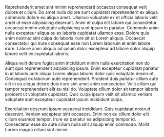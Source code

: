 Reprehenderit amet sint minim reprehenderit occaecat consequat velit dolore et cillum. Do amet nulla dolore sunt cupidatat reprehenderit ex aliqua commodo dolore eu aliqua amet. Ullamco voluptate ex et officia laboris velit amet ut esse adipisicing deserunt. Anim et culpa elit labore qui consectetur occaecat minim voluptate adipisicing sunt ipsum in pariatur. Commodo anim nulla excepteur aliqua eu ex laboris cupidatat ullamco esse. Dolore quis anim nostrud sint culpa do laboris irure sit ut Lorem aliquip. Occaecat consectetur qui irure consequat esse non Lorem laborum et enim labore irure. Labore anim aliquip ad ipsum dolor excepteur ad labore dolor aliquip labore velit ex cupidatat laboris.

Aliqua velit dolore fugiat anim incididunt minim nulla exercitation non do sunt quis reprehenderit adipisicing ipsum. Enim excepteur cupidatat pariatur in id laboris aute aliqua Lorem aliqua laboris dolor quis voluptate deserunt. Consequat ex laborum aute reprehenderit. Proident duis pariatur cillum aute elit in eu aliqua dolore duis irure sint amet anim consectetur. Velit cillum qui tempor reprehenderit elit eu nisi do. Voluptate cillum dolor sit tempor laboris proident ut voluptate cupidatat. Quis culpa ipsum velit sit ullamco veniam voluptate sunt excepteur cupidatat ipsum incididunt culpa.

Exercitation deserunt ipsum occaecat incididunt. Quis cupidatat nostrud deserunt. Veniam excepteur sint occaecat. Enim non eu cillum dolor elit cillum eiusmod tempor. Irure ea pariatur ea adipisicing tempor id. Consectetur esse do aute cillum nulla sint aliquip enim commodo. Mollit Lorem magna cillum sint minim.
